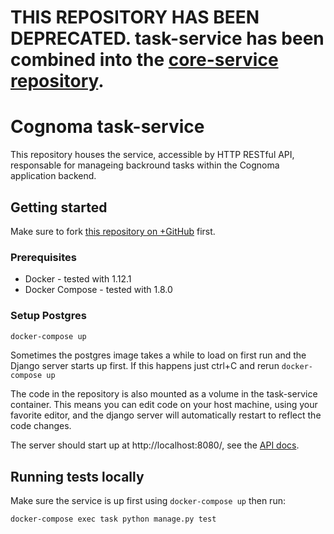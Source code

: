 # THIS REPOSITORY HAS BEEN DEPRECATED. task-service has been combined into the [core-service repository](https://github.com/cognoma/core-service).

# Cognoma task-service

This repository houses the service, accessible by HTTP RESTful API, responsable for manageing backround tasks within the Cognoma application backend.

## Getting started

Make sure to fork [this repository on
 +GitHub](https://github.com/cognoma/task-service "cognoma/task-service on
 +GitHub") first.

### Prerequisites

- Docker - tested with 1.12.1
- Docker Compose - tested with 1.8.0

### Setup Postgres

```sh
docker-compose up
```

Sometimes the postgres image takes a while to load on first run and the Django server starts up first. If this happens just ctrl+C and rerun `docker-compose up`

The code in the repository is also mounted as a volume in the task-service container. This means you can edit code on your host machine, using your favorite editor, and the django server will automatically restart to reflect the code changes.

The server should start up at http://localhost:8080/, see the [API docs](https://github.com/cognoma/task-service/blob/master/doc/api.md).

## Running tests locally

Make sure the service is up first using `docker-compose up` then run:

```sh
docker-compose exec task python manage.py test
```
